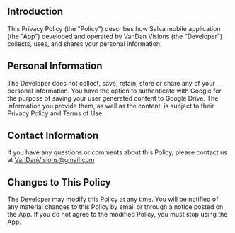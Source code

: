 ## Introduction

This Privacy Policy (the "Policy") describes how Salva mobile application (the "App") developed and operated by VanDan Visions (the "Developer") collects, uses, and shares your personal information.

## Personal Information

The Developer does not collect, save, retain, store or share any of your personal information. You have the option to authenticate with Google for the purpose of saving your user generated content to Google Drive. The information you provide them, as well as the content, is subject to their Privacy Policy and Terms of Use.

## Contact Information

If you have any questions or comments about this Policy, please contact us at VanDanVisions@gmail.com

## Changes to This Policy

The Developer may modify this Policy at any time. You will be notified of any material changes to this Policy by email or through a notice posted on the App. If you do not agree to the modified Policy, you must stop using the App.
